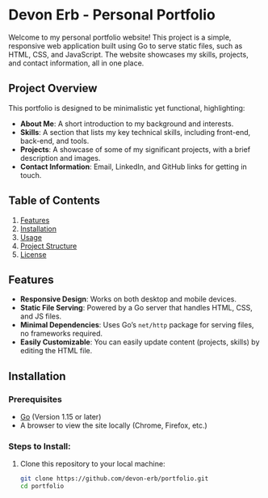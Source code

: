 # Devon Erb - Personal Portfolio

Welcome to my personal portfolio website! This project is a simple, responsive web application built using Go to serve static files, such as HTML, CSS, and JavaScript. The website showcases my skills, projects, and contact information, all in one place.

## Project Overview

This portfolio is designed to be minimalistic yet functional, highlighting:
- **About Me**: A short introduction to my background and interests.
- **Skills**: A section that lists my key technical skills, including front-end, back-end, and tools.
- **Projects**: A showcase of some of my significant projects, with a brief description and images.
- **Contact Information**: Email, LinkedIn, and GitHub links for getting in touch.

## Table of Contents
1. [Features](#features)
2. [Installation](#installation)
3. [Usage](#usage)
4. [Project Structure](#project-structure)
5. [License](#license)

## Features
- **Responsive Design**: Works on both desktop and mobile devices.
- **Static File Serving**: Powered by a Go server that handles HTML, CSS, and JS files.
- **Minimal Dependencies**: Uses Go’s `net/http` package for serving files, no frameworks required.
- **Easily Customizable**: You can easily update content (projects, skills) by editing the HTML file.

## Installation

### Prerequisites
- [Go](https://golang.org/doc/install) (Version 1.15 or later)
- A browser to view the site locally (Chrome, Firefox, etc.)

### Steps to Install:
1. Clone this repository to your local machine:

   ```bash
   git clone https://github.com/devon-erb/portfolio.git
   cd portfolio

